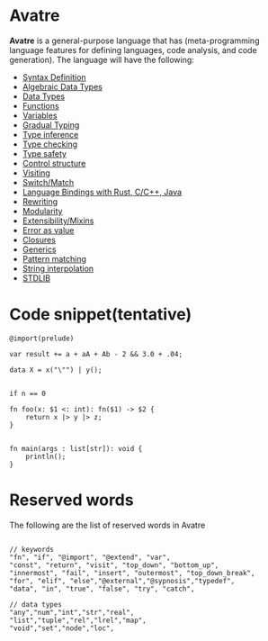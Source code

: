 # Avatre
**Avatre** is a general-purpose language that has (meta-programming language features for defining languages, code analysis, and code generation). The language will have the following:
- [Syntax Definition]()
- [Algebraic Data Types]()
- [Data Types]()
- [Functions]()
- [Variables]()
- [Gradual Typing]()
- [Type inference]()
- [Type checking]()
- [Type safety]()
- [Control structure]()
- [Visiting]()
- [Switch/Match]()
- [Language Bindings with Rust, C/C++, Java]()
- [Rewriting]()
- [Modularity]()
- [Extensibility/Mixins]()
- [Error as value]()
- [Closures]()
- [Generics]()
- [Pattern matching]()
- [String interpolation]()
- [STDLIB]()



# Code snippet(tentative)

```avatre
@import(prelude)

var result += a + aA + Ab - 2 && 3.0 + .04;

data X = x("\"") | y();


if n == 0

fn foo(x: $1 <: int): fn($1) -> $2 {
    return x |> y |> z;
}


fn main(args : list[str]): void {
	println();
}
```


# Reserved words
The following are the list of reserved words in Avatre

```avatre

// keywords
"fn", "if", "@import", "@extend", "var",
"const", "return", "visit", "top_down", "bottom_up",
"innermost", "fail", "insert", "outermost", "top_down_break",
"for", "elif", "else","@external","@sypnosis","typedef",
"data", "in", "true", "false", "try", "catch",

// data types
"any","num","int","str","real",
"list","tuple","rel","lrel","map",
"void","set","node","loc",


```